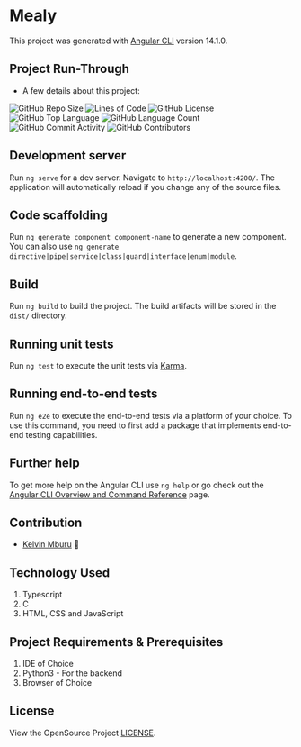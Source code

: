 # Mealy

This project was generated with [Angular CLI](https://github.com/angular/angular-cli) version 14.1.0.

## Project Run-Through
* A few details about this project:

![GitHub Repo Size](https://img.shields.io/github/repo-size/kelvinmburu/mealy-front)
![Lines of Code](https://img.shields.io/tokei/lines/github/kelvinmburu/mealy-front)
![GitHub License](https://img.shields.io/github/license/kelvinmburu/mealy-front)
![GitHub Top Language](https://img.shields.io/github/languages/top/kelvinmburu/mealy-front)
![GitHub Language Count](https://img.shields.io/github/languages/count/kelvinmburu/mealy-front)
![GitHub Commit Activity](https://img.shields.io/github/commit-activity/w/kelvinmburu/mealy-front)
![GitHub Contributors](https://img.shields.io/github/contributors/kelvinmburu/mealy-front)

## Development server

Run `ng serve` for a dev server. Navigate to `http://localhost:4200/`. The application will automatically reload if you change any of the source files.

## Code scaffolding

Run `ng generate component component-name` to generate a new component. You can also use `ng generate directive|pipe|service|class|guard|interface|enum|module`.

## Build

Run `ng build` to build the project. The build artifacts will be stored in the `dist/` directory.

## Running unit tests

Run `ng test` to execute the unit tests via [Karma](https://karma-runner.github.io).

## Running end-to-end tests

Run `ng e2e` to execute the end-to-end tests via a platform of your choice. To use this command, you need to first add a package that implements end-to-end testing capabilities.

## Further help

To get more help on the Angular CLI use `ng help` or go check out the [Angular CLI Overview and Command Reference](https://angular.io/cli) page.

## Contribution

- [Kelvin Mburu](https://github.com/kelvinmburu) 📖

## Technology Used

1. Typescript
2. C
3. HTML, CSS and JavaScript

## Project Requirements & Prerequisites

1. IDE of Choice
2. Python3 - For the backend
3. Browser of Choice

## License

View the OpenSource Project [LICENSE](LICENSE).
